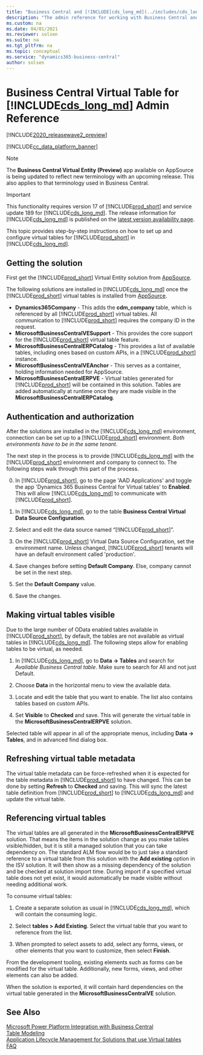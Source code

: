 ```yaml
---
title: "Business Central and [!INCLUDE[cds_long_md](../includes/cds_long_md.md)] admin reference"
description: "The admin reference for working with Business Central and Microsoft Dataverse tables"
ms.custom: na
ms.date: 04/01/2021
ms.reviewer: solsen
ms.suite: na
ms.tgt_pltfrm: na
ms.topic: conceptual
ms.service: "dynamics365-business-central"
author: solsen
---
```


# Business Central Virtual Table for [!INCLUDE[cds_long_md](../includes/cds_long_md.md)] Admin Reference

[!INCLUDE[2020_releasewave2_preview](../includes/2020_releasewave2_preview.md)]

[!INCLUDE[cc_data_platform_banner](../includes/cc_data_platform_banner.md)]

> [!NOTE]  
> The **Business Central Virtual Entity (Preview)** app available on AppSource is being updated to reflect new terminology with an upcoming release. This also applies to that terminology used in Business Central.

> [!IMPORTANT]  
> This functionality requires version 17 of [!INCLUDE[prod_short](../developer/includes/prod_short.md)] and service update 189 for [!INCLUDE[cds_long_md](../includes/cds_long_md.md)]. The release information for [!INCLUDE[cds_long_md](../includes/cds_long_md.md)] is published on the [latest version availability page](/business-applications-release-notes/dynamics/released-versions/dynamics-365ce#all-version-availability).

This topic provides step-by-step instructions on how to set up and configure virtual tables for [!INCLUDE[prod_short](../developer/includes/prod_short.md)] in [!INCLUDE[cds_long_md](../includes/cds_long_md.md)].

## Getting the solution
First get the [!INCLUDE[prod_short](../developer/includes/prod_short.md)] Virtual Entity solution from [AppSource](https://appsource.microsoft.com/en-us/product/dynamics-365/microsoftdynsmb.businesscentral_virtualentity). 

The following solutions are installed in [!INCLUDE[cds_long_md](../includes/cds_long_md.md)] once the [!INCLUDE[prod_short](../developer/includes/prod_short.md)] virtual tables is installed from [AppSource](https://appsource.microsoft.com/en-us/product/dynamics-365/microsoftdynsmb.businesscentral_virtualentity).

- **Dynamics365Company** - This adds the **cdm_company** table, which is referenced by all [!INCLUDE[prod_short](../developer/includes/prod_short.md)] virtual tables. All communication to [!INCLUDE[prod_short](../developer/includes/prod_short.md)] requires the company ID in the request. 
- **MicrosoftBusinessCentralVESupport** - This provides the core support for the [!INCLUDE[prod_short](../developer/includes/prod_short.md)] virtual table feature.
- **MicrosoftBusinessCentralERPCatalog** - This provides a list of available tables, including ones based on custom APIs, in a [!INCLUDE[prod_short](../developer/includes/prod_short.md)] instance.
- **MicrosoftBusinessCentralVEAnchor** - This serves as a container, holding information needed for AppSource. 
- **MicrosoftBusinessCentralERPVE** - Virtual tables generated for [!INCLUDE[prod_short](../developer/includes/prod_short.md)] will be contained in this solution. Tables are added automatically at runtime once they are made visible in the **MicrosoftBusinessCentralERPCatalog**.

## Authentication and authorization

After the solutions are installed in the [!INCLUDE[cds_long_md](../includes/cds_long_md.md)] environment, connection can be set up to a [!INCLUDE[prod_short](../developer/includes/prod_short.md)] environment. *Both environments have to be in the same tenant*.  

The next step in the process is to provide [!INCLUDE[cds_long_md](../includes/cds_long_md.md)] with the [!INCLUDE[prod_short](../developer/includes/prod_short.md)] environment and company to connect to. The following steps walk through this part of the process.

0. In [!INCLUDE[prod_short](../developer/includes/prod_short.md)], go to the page 'AAD Applications' and toggle the app 'Dynamics 365 Business Central for Virtual tables' to **Enabled**. This will allow [!INCLUDE[cds_long_md](../includes/cds_long_md.md)] to communicate with [!INCLUDE[prod_short](../developer/includes/prod_short.md)].

1. In [!INCLUDE[cds_long_md](../includes/cds_long_md.md)], go to the table **Business Central Virtual Data Source Configuration**.

2. Select and edit the data source named “[!INCLUDE[prod_short](../developer/includes/prod_short.md)]”.

3. On the [!INCLUDE[prod_short](../developer/includes/prod_short.md)] Virtual Data Source Configuration, set the environment name. Unless changed, [!INCLUDE[prod_short](../developer/includes/prod_short.md)] tenants will have an default environment called 'production'.

4. Save changes before setting **Default Company**. Else, company cannot be set in the next step.

5. Set the **Default Company** value. 

6. Save the changes.

## Making virtual tables visible

Due to the large number of OData enabled tables available in [!INCLUDE[prod_short](../developer/includes/prod_short.md)], by default, the tables are not available as virtual tables in [!INCLUDE[cds_long_md](../includes/cds_long_md.md)]. The following steps allow for enabling tables to be virtual, as needed.

1. In [!INCLUDE[cds_long_md](../includes/cds_long_md.md)], go to **Data -> Tables** and search for *Available Business Central table*. Make sure to search for All and not just Default.

2. Choose **Data** in the horizontal menu to view the available data.

3. Locate and edit the table that you want to enable. The list also contains tables based on custom APIs.

4. Set **Visible** to **Checked** and save. This will generate the virtual table in the **MicrosoftBusinessCentralERPVE** solution. 

Selected table will appear in all of the appropriate menus, including **Data -> Tables**, and in advanced find dialog box.

## Refreshing virtual table metadata

The virtual table metadata can be force-refreshed when it is expected for the table metadata in [!INCLUDE[prod_short](../developer/includes/prod_short.md)] to have changed. This can be done by setting **Refresh** to **Checked** and saving. This will sync the latest table definition from [!INCLUDE[prod_short](../developer/includes/prod_short.md)] to [!INCLUDE[cds_long_md](../includes/cds_long_md.md)] and update the virtual table.

## Referencing virtual tables

The virtual tables are all generated in the **MicrosoftBusinessCentralERPVE** solution. That means the items in the solution change as you make tables visible/hidden, but it is still a managed solution that you can take dependency on. The standard ALM flow would be to just take a standard reference to a virtual table from this solution with the **Add existing** option in the ISV solution. It will then show as a missing dependency of the solution and be checked at solution import time. During import if a specified virtual table does not yet exist, it would automatically be made visible without needing additional work.

To consume virtual tables:

1. Create a separate solution as usual in [!INCLUDE[cds_long_md](../includes/cds_long_md.md)], which will contain the consuming logic.

2. Select **tables \> Add Existing**. Select the virtual table that you want to reference from the list.

3. When prompted to select assets to add, select any forms, views, or other elements that you want to customize, then select **Finish**.

From the development tooling, existing elements such as forms can be modified for the virtual table. Additionally, new forms, views, and other elements can also be added.

When the solution is exported, it will contain hard dependencies on the virtual table generated in the **MicrosoftBusinessCentralVE** solution.

## See Also

[Microsoft Power Platform Integration with Business Central](powerplat-overview.md)  
[Table Modeling](powerplat-entity-modeling.md)  
[Application Lifecycle Management for Solutions that use Virtual tables](powerplat-app-lifecycle-management.md)  
[FAQ](powerplat-faq.md)
